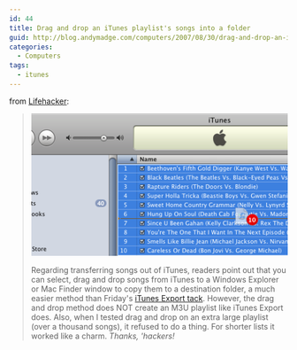 ```yaml
---
id: 44
title: Drag and drop an iTunes playlist's songs into a folder
guid: http://blog.andymadge.com/computers/2007/08/30/drag-and-drop-an-itunes-playlists-songs-into-a-folder/
categories:
  - Computers
tags:
  - itunes
---
```

from [Lifehacker](http://lifehacker.com/software/itunes/drag-and-drop-an-itunes-playlists-songs-into-a-folder-281055.php):  

> ![Drag & drop](/assets/images/itunesdragndrop.png)
>
> Regarding transferring songs out of iTunes, readers point out that you can select, drag and drop songs from iTunes to a Windows Explorer or Mac Finder window to copy them to a destination folder, a much easier method than Friday's [iTunes Export tack](http://lifehacker.com/software/geek-to-live/free-your-music-from-itunes-with-itunes-exporter-280279.php). However, the drag and drop method does NOT create an M3U playlist like iTunes Export does. Also, when I tested drag and drop on an extra large playlist (over a thousand songs), it refused to do a thing. For shorter lists it worked like a charm. _Thanks, 'hackers!_